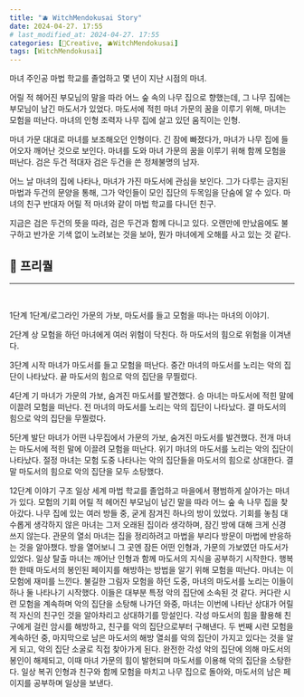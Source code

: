 ```yaml
---
title: "🫐 WitchMendokusai Story"
date: 2024-04-27. 17:55
# last_modified_at: 2024-04-27. 17:55
categories: [🔖Creative, 🫐WitchMendokusai]
tags: [WitchMendokusai]
---
```



마녀	주인공
마법 학교를 졸업하고 몇 년이 지난 시점의 마녀.

어릴 적 헤어진 부모님의 말을 따라 어느 숲 속의 나무 집으로 향했는데,
그 나무 집에는 부모님이 남긴 마도서가 있었다.
마도서에 적힌 마녀 가문의 꿈을 이루기 위해, 마녀는 모험을 떠난다.
마녀의 인형	조력자
나무 집에 살고 있던 움직이는 인형.

마녀 가문 대대로 마녀를 보조해오던 인형이다.
긴 잠에 빠졌다가, 마녀가 나무 집에 들어오자 깨어난 것으로 보인다.
마녀를 도와 마녀 가문의 꿈을 이루기 위해 함께 모험을 떠난다.
검은 두건	적대자
검은 두건을 쓴 정체불명의 남자.

어느 날 마녀의 집에 나타나, 마녀가 가진 마도서에 관심을 보인다.
그가 다루는 금지된 마법과 두건의 문양을 통해,
그가 악인들이 모인 집단의 두목임을 단숨에 알 수 있다.
마녀의 친구	반대자
어릴 적 마녀와 같이 마법 학교를 다니던 친구.

지금은 검은 두건의 뜻을 따라, 검은 두건과 함께 다니고 있다.
오랜만에 만났음에도 불구하고 반가운 기색 없이 노려보는 것을 보아,
뭔가 마녀에게 오해를 사고 있는 것 같다.

## **🎲 프리퀄**

---
<br>

1단계
1단계/로그라인	가문의 가보, 마도서를 들고 모험을 떠나는 마녀의 이야기.

2단계
상	모험을 하던 마녀에게 여러 위험이 닥친다.
하	마도서의 힘으로 위험을 이겨낸다.

3단계
시작	마녀가 마도서를 들고 모험을 떠난다.
중간	마녀의 마도서를 노리는 악의 집단이 나타났다.
끝	마도서의 힘으로 악의 집단을 무찔렀다.

4단계
기	마녀가 가문의 가보, 숨겨진 마도서를 발견했다.
승	마녀는 마도서에 적힌 말에 이끌려 모험을 떠난다.
전	마녀의 마도서를 노리는 악의 집단이 나타났다.
결	마도서의 힘으로 악의 집단을 무찔렀다.

5단계
발단	마녀가 어떤 나무집에서 가문의 가보, 숨겨진 마도서를 발견했다.
전개	마녀는 마도서에 적힌 말에 이끌려 모험을 떠난다.
위기	마녀의 마도서를 노리는 악의 집단이 나타났다.
절정	마녀는 모험 도중 나타나는 악의 집단들을 마도서의 힘으로 상대한다.
결말	마도서의 힘으로 악의 집단을 모두 소탕했다.

12단계 이야기 구조
일상 세계	마법 학교를 졸업하고 마을에서 평범하게 살아가는 마녀가 있다.
모험의 기회	어릴 적 헤어진 부모님이 남긴 말을 따라 어느 숲 속 나무 집을 찾아갔다.
나무 집에 있는 여러 방들 중, 굳게 잠겨진 하나의 방이 있었다.
기회를 놓침	대수롭게 생각하지 않은 마녀는 그저 오래된 집이라 생각하며,
잠긴 방에 대해 크게 신경 쓰지 않는다.
관문의 열쇠	마녀는 집을 정리하려고 마법을 부리다 방문이 마법에 반응하는 것을 알아챘다.
방을 열어보니 그 곳엔 잠든 어떤 인형과, 가문의 가보였던 마도서가 있었다.
일상 탈출	마녀는 깨어난 인형과 함께 마도서의 지식을 공부하기 시작한다.
행복한 한때	마도서의 봉인된 페이지를 해방하는 방법을 알기 위해 모험을 떠난다.
마녀는 이 모험에 재미를 느낀다.
불길한 그림자	모험을 하던 도중, 마녀의 마도서를 노리는 이들이 하나 둘 나타나기 시작했다.
이들은 대부분 특정 악의 집단에 소속된 것 같다.
커다란 시련	모험을 계속하며 악의 집단을 소탕해 나가던 와중, 마녀는 이번에 나타난 상대가 어릴 적 자신의 친구인 것을 알아차리고 상대하기를 망설인다.
각성	마도서의 힘을 활용해 친구에게 걸린 암시를 해방하고,
친구를 악의 집단으로부터 구해낸다.
두 번째 시련	모험을 계속하던 중, 마지막으로 남은 마도서의 해방 열쇠를 악의 집단이 가지고 있다는 것을 알게 되고, 악의 집단 소굴로 직접 찾아가게 된다.
완전한 각성	악의 집단에 의해 마도서의 봉인이 해제되고,
이때 마녀 가문의 힘이 발현되며 마도서를 이용해 악의 집단을 소탕한다.
일상 복귀	인형과 친구와 함께 모험을 마치고 나무 집으로 돌아와,
마도서의 남은 페이지를 공부하며 일상을 보낸다. 

